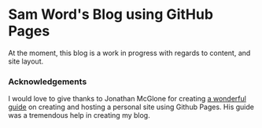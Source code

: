 # Sam Word's Blog using GitHub Pages

At the moment, this blog is a work in progress with regards to content, and site layout.

### Acknowledgements

I would love to give thanks to Jonathan McGlone for creating [a wonderful guide](http://jmcglone.com/guides/github-pages/) on creating and hosting a personal site using Github Pages. His guide was a tremendous help in creating my blog.
